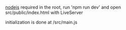 [nodejs](https://nodejs.org) required
in the root, run 'npm run dev'
and open src/public/index.html with LiveServer

initialization is done at /src/main.js